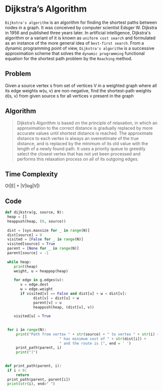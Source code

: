 # Dijkstra’s Algorithm

`Dijkstra's algorithm` is an algorithm for finding the shortest paths between nodes in a graph. It was conceived by computer scientist Edsger W. Dijkstra in 1956 and published three years later. In artificial intelligence, Dijkstra's algorithm or a variant of it is known as `uniform cost search` and formulated as an instance of the more general idea of `best-first search`. From a dynamic programming point of view, `Dijkstra's algorithm` is a successive approximation scheme that solves the `dynamic programming` functional equation for the shortest path problem by the `Reaching` method.

## Problem

Given a source vertex s from set of vertices V in a weighted graph where all its edge weights w(u, v) are non-negative, find the shortest-path weights d(s, v) from given source s for all vertices v present in the graph

## Algorithm

> Dijkstra’s Algorithm is based on the principle of relaxation, in which an approximation to the correct distance is gradually replaced by more accurate values until shortest distance is reached. The approximate distance to each vertex is always an overestimate of the true distance, and is replaced by the minimum of its old value with the length of a newly found path. It uses a priority queue to greedily select the closest vertex that has not yet been processed and performs this relaxation process on all of its outgoing edges.

## Time Complexity

O(|E| + |V|log|V|)

## Code

   ```python
   def dijkstra(g, source, N):
    heap = []
    heappush(heap, (0, source))
    
    dist = [sys.maxsize for _ in range(N)]
    dist[source] = 0
    visited = [False for _ in range(N)]
    visited[source] = True
    parent = [None for _ in range(N)]
    parent[source] = -1
    
    while heap:
       print(heap) 
       weight, u = heappop(heap)
       
       for edge in g.edges(u):
          v = edge.dest
          w = edge.weight
          if visited[v] == False and dist[u] + w < dist[v]:
                dist[v] = dist[u] + w
                parent[v] = u
                heappush(heap, (dist[v], v))
                
       visited[u] = True
       
         
    for i in range(N):
        print("Path from vertex " + str(source) + " to vertex " + str(i) +
                            " has minimum cost of " + str(dist[i]) + 
                            " and the route is [", end = ' ')
        print_path(parent, i)
        print("]")
    
    
def print_path(parent, i):
    if i < 0:
        return
    print_path(parent, parent[i])
    print(str(i), end=" ")
   ```